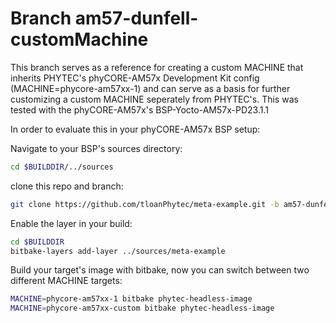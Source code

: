 # Branch am57-dunfell-customMachine

This branch serves as a reference for creating a custom MACHINE that inherits PHYTEC's phyCORE-AM57x Development Kit config (MACHINE=phycore-am57xx-1) and can serve as a basis for further customizing a custom MACHINE seperately from PHYTEC's.
This was tested with the phyCORE-AM57x's BSP-Yocto-AM57x-PD23.1.1

In order to evaluate this in your phyCORE-AM57x BSP setup:

Navigate to your BSP's sources directory: 

```sh
cd $BUILDDIR/../sources
```

clone this repo and branch: 

```sh
git clone https://github.com/tloanPhytec/meta-example.git -b am57-dunfell-customMachine
```

Enable the layer in your build: 

```sh
cd $BUILDDIR
bitbake-layers add-layer ../sources/meta-example
```

Build your target's image with bitbake, now you can switch between two different MACHINE targets:

```sh
MACHINE=phycore-am57xx-1 bitbake phytec-headless-image
MACHINE=phycore-am57xx-custom bitbake phytec-headless-image
```
